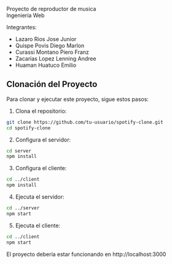 Proyecto de reproductor de musica  
Ingeniería Web

Integrantes:
- Lazaro Rios Jose Junior  
- Quispe Povis Diego Marlon  
- Curassi Montano Piero Franz  
- Zacarias Lopez Lenning Andree  
- Huaman Huatuco Emilio

## Clonación del Proyecto

Para clonar y ejecutar este proyecto, sigue estos pasos:

1. Clona el repositorio:
```bash
git clone https://github.com/tu-usuario/spotify-clone.git
cd spotify-clone
```

2. Configura el servidor:
```bash
cd server
npm install
```

3. Configura el cliente:
```bash
cd ../client
npm install
```

4. Ejecuta el servidor:
```bash
cd ../server
npm start
```

5. Ejecuta el cliente:
```bash
cd ../client
npm start
```

El proyecto debería estar funcionando en http://localhost:3000
